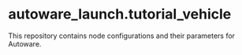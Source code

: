 # autoware_launch.tutorial_vehicle
This repository contains node configurations and their parameters for Autoware. 
